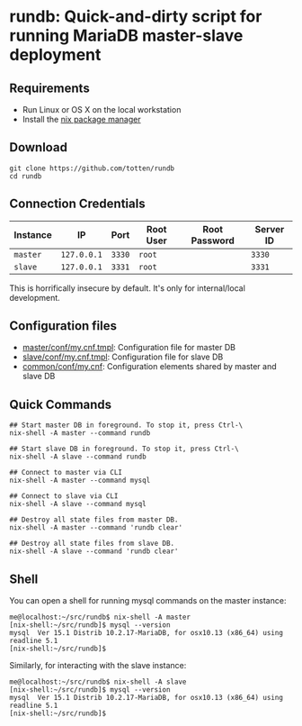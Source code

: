 # rundb: Quick-and-dirty script for running MariaDB master-slave deployment

## Requirements

* Run Linux or OS X on the local workstation
* Install the [nix package manager](https://nixos.org/nix/)

## Download

```
git clone https://github.com/totten/rundb
cd rundb
```

## Connection Credentials

| Instance    | IP           | Port      | Root User   | Root Password | Server ID |
|-------------|--------------|-----------|-------------|---------------|-----------|
| `master`    | `127.0.0.1`  | `3330`    | `root`      |               | `3330`    |
| `slave`     | `127.0.0.1`  | `3331`    | `root`      |               | `3331`    |

This is horrifically insecure by default. It's only for internal/local development.

## Configuration files

* [master/conf/my.cnf.tmpl](master/conf/my.cnf.tmpl): Configuration file for master DB
* [slave/conf/my.cnf.tmpl](slave/conf/my.cnf.tmpl): Configuration file for slave DB
* [common/conf/my.cnf](common/conf/my.cnf): Configuration elements shared by master and slave DB

## Quick Commands

```
## Start master DB in foreground. To stop it, press Ctrl-\
nix-shell -A master --command rundb

## Start slave DB in foreground. To stop it, press Ctrl-\
nix-shell -A slave --command rundb

## Connect to master via CLI
nix-shell -A master --command mysql

## Connect to slave via CLI
nix-shell -A slave --command mysql

## Destroy all state files from master DB.
nix-shell -A master --command 'rundb clear'

## Destroy all state files from slave DB.
nix-shell -A slave --command 'rundb clear'
```

## Shell

You can open a shell for running mysql commands on the master instance:

```
me@localhost:~/src/rundb$ nix-shell -A master
[nix-shell:~/src/rundb]$ mysql --version
mysql  Ver 15.1 Distrib 10.2.17-MariaDB, for osx10.13 (x86_64) using readline 5.1
[nix-shell:~/src/rundb]$
```

Similarly, for interacting with the slave instance:

```
me@localhost:~/src/rundb$ nix-shell -A slave
[nix-shell:~/src/rundb]$ mysql --version
mysql  Ver 15.1 Distrib 10.2.17-MariaDB, for osx10.13 (x86_64) using readline 5.1
[nix-shell:~/src/rundb]$
```

